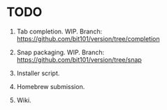 # TODO

1. Tab completion. WIP. Branch: https://github.com/bit101/version/tree/completion

2. Snap packaging. WIP. Branch: https://github.com/bit101/version/tree/snap

3. Installer script.

4. Homebrew submission.

5. Wiki.
